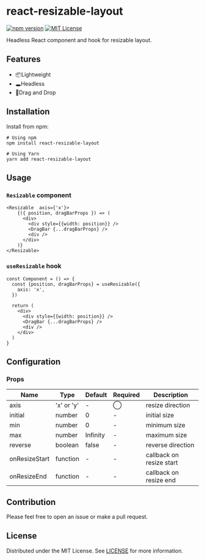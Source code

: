 # react-resizable-layout
[![npm version](https://badge.fury.io/js/react-resizable-layout.svg)](http://badge.fury.io/js/react-resizable-layout)
[![MIT License](http://img.shields.io/badge/license-MIT-blue.svg?style=flat)](LICENSE)

Headless React component and hook for resizable layout.

## Features

- 📦Lightweight
- 🕳Headless 
- 🤏Drag and Drop
 
## Installation
Install from npm:
```
# Using npm
npm install react-resizable-layout

# Using Yarn
yarn add react-resizable-layout
```

## Usage
### `Resizable` component
```tsx
<Resizable  axis={'x'}>
    {({ position, dragBarProps }) => (
      <div>
        <div style={{width: position}} />
        <DragBar {...dragBarProps} />
        <div />
      </div>
    )}
</Resizable>
```

### `useResizable` hook
```tsx
const Component = () => {
  const {position, dragBarProps} = useResizable({
    axis: 'x',
  })
  
  return (
    <div>
      <div style={{width: position}} />
      <DragBar {...dragBarProps} />
      <div />
    </div>
  )
}
```

## Configuration
### Props
| Name          | Type       | Default  | Required   | Description              |
|---------------|------------|----------|------------|--------------------------|
| axis          | 'x' or 'y' | -        | ◯          | resize direction         |
| initial       | number     | 0        | -          | initial size             |
| min           | number     | 0        | -          | minimum size             |
| max           | number     | Infinity | -          | maximum size             |
| reverse       | boolean    | false    | -          | reverse direction        |
| onResizeStart | function   | -        | -          | callback on resize start |
| onResizeEnd   | function   | -        | -          | callback on resize end   |


## Contribution
Please feel free to open an issue or make a pull request.

## License
Distributed under the MIT License. See [LICENSE](./LICENSE) for more information.
